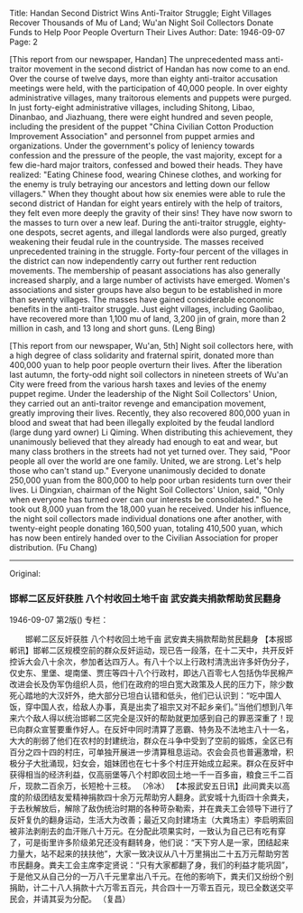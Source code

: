 Title: Handan Second District Wins Anti-Traitor Struggle; Eight Villages Recover Thousands of Mu of Land; Wu'an Night Soil Collectors Donate Funds to Help Poor People Overturn Their Lives
Author:
Date: 1946-09-07
Page: 2

[This report from our newspaper, Handan] The unprecedented mass anti-traitor movement in the second district of Handan has now come to an end. Over the course of twelve days, more than eighty anti-traitor accusation meetings were held, with the participation of 40,000 people. In over eighty administrative villages, many traitorous elements and puppets were purged. In just forty-eight administrative villages, including Shitong, Libao, Dinanbao, and Jiazhuang, there were eight hundred and seven people, including the president of the puppet "China Civilian Cotton Production Improvement Association" and personnel from puppet armies and organizations. Under the government's policy of leniency towards confession and the pressure of the people, the vast majority, except for a few die-hard major traitors, confessed and bowed their heads. They have realized: "Eating Chinese food, wearing Chinese clothes, and working for the enemy is truly betraying our ancestors and letting down our fellow villagers." When they thought about how six enemies were able to rule the second district of Handan for eight years entirely with the help of traitors, they felt even more deeply the gravity of their sins! They have now sworn to the masses to turn over a new leaf. During the anti-traitor struggle, eighty-one despots, secret agents, and illegal landlords were also purged, greatly weakening their feudal rule in the countryside. The masses received unprecedented training in the struggle. Forty-four percent of the villages in the district can now independently carry out further rent reduction movements. The membership of peasant associations has also generally increased sharply, and a large number of activists have emerged. Women's associations and sister groups have also begun to be established in more than seventy villages. The masses have gained considerable economic benefits in the anti-traitor struggle. Just eight villages, including Gaolibao, have recovered more than 1,100 mu of land, 3,200 jin of grain, more than 2 million in cash, and 13 long and short guns.
(Leng Bing)

[This report from our newspaper, Wu'an, 5th] Night soil collectors here, with a high degree of class solidarity and fraternal spirit, donated more than 400,000 yuan to help poor people overturn their lives. After the liberation last autumn, the forty-odd night soil collectors in nineteen streets of Wu'an City were freed from the various harsh taxes and levies of the enemy puppet regime. Under the leadership of the Night Soil Collectors' Union, they carried out an anti-traitor revenge and emancipation movement, greatly improving their lives. Recently, they also recovered 800,000 yuan in blood and sweat that had been illegally exploited by the feudal landlord (large dung yard owner) Li Qiming. When distributing this achievement, they unanimously believed that they already had enough to eat and wear, but many class brothers in the streets had not yet turned over. They said, "Poor people all over the world are one family. United, we are strong. Let's help those who can't stand up." Everyone unanimously decided to donate 250,000 yuan from the 800,000 to help poor urban residents turn over their lives. Li Dingxian, chairman of the Night Soil Collectors' Union, said, "Only when everyone has turned over can our interests be consolidated." So he took out 8,000 yuan from the 18,000 yuan he received. Under his influence, the night soil collectors made individual donations one after another, with twenty-eight people donating 160,500 yuan, totaling 410,500 yuan, which has now been entirely handed over to the Civilian Association for proper distribution.
(Fu Chang)



<hr /> 

Original: 


### 邯郸二区反奸获胜  八个村收回土地千亩  武安粪夫捐款帮助贫民翻身

1946-09-07
第2版()
专栏：

　　邯郸二区反奸获胜
    八个村收回土地千亩
    武安粪夫捐款帮助贫民翻身
    【本报邯郸讯】邯郸二区规模空前的群众反奸运动，现已告一段落，在十二天中，共开反奸控诉大会八十余次，参加者达四万人。有八十个以上行政村清洗出许多奸伪分子，仅史东、里堡、堤南堡、贾庄等四十八个行政村，即达八百零七人包括伪华民棉产改进会长及伪军伪组织人员，他们在政府的坦白宽大政策及人民的压力下，除少数死心踏地的大汉奸外，绝大部分已坦白认错和低头，他们已认识到：“吃中国人饭，穿中国人衣，给敌人办事，真是出卖了祖宗又对不起乡亲们。”当他们想到八年来六个敌人得以统治邯郸二区完全是汉奸的帮助就更加感到自己的罪恶深重了！现已向群众宣誓要重作好人。在反奸中同时清算了恶霸、特务及不法地主八十一名，大大的削弱了他们在农村的封建统治，群众在斗争中受到了空前的锻炼，全区已有百分之四十四的村庄，可单独开展进一步清算租息运动。农会会员也普遍激增，积极分子大批涌现，妇女会，姐妹团也在七十多个村庄开始成立起来。群众在反奸中获得相当的经济利益，仅高丽堡等八个村即收回土地一千一百多亩，粮食三千二百斤，现款二百余万，长短枪十三枝。
                                                        （冷冰）
    【本报武安五日讯】此间粪夫以高度的阶级团结友爱精神捐款四十余万元帮助穷人翻身。武安城十九街四十余粪夫，于去秋解放后，解除了敌伪统治时期的各种苛杂勒索，并在粪夫工会领导下进行了反奸复仇的翻身运动，生活大为改善；最近又向封建场主（大粪场主）李启明索回被非法剥削去的血汗账八十万元。在分配此项果实时，一致认为自己已有吃有穿了，可是街里许多阶级弟兄还没有翻转身，他们说：“天下穷人是一家，团结起来力量大，站不起来的扶扶他”，大家一致决议从八十万里捐出二十五万元帮助穷苦市民翻身。粪夫工会主席李定贤说：“只有大家都翻了身，我们的利益才能巩固”，于是他又从自己分的一万八千元里拿出八千元。在他的影响下，粪夫们又纷纷个别捐助，计二十八人捐款十六万零五百元，共合四十一万零五百元，现已全数送交平民会，并请其妥为分配。
                                                  （复昌）
